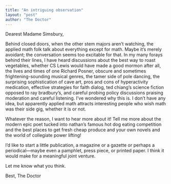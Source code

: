 ```yaml
---
title: "An intriguing observation"
layout: "post"
author: "The Doctor"
---
```

Dearest Madame Simsbury,

Behind closed doors, when the other stem majors aren’t watching, the applied math folk talk about everything except for math. Maybe it’s merely avoidant; the conversation seems too excitable for that. In my many forays behind their lines, I have heard discussions about the best way to roast vegetables, whether CS Lewis would have made a good mormon after all, the lives and times of one Richard Posner, obscure and sometimes frightening-sounding musical genres, the tamer side of pole dancing, the surprising sophistication of cave art, pros and cons of hyperactivity medication, effective strategies for faith dialog, ted chiang’s science fiction opposed to ray bradbury’s, and careful probing policy discussions praising moderation and careful listening. I’ve wondered why this is. I don’t have any idea, but apparently applied math attracts interesting people who wish math was their side gig, whether it is or not. 

Whatever the reason, I want to hear more about it! Tell me more about the modern epic poet tucked into nathan’s famous hot dog eating competition and the best places to get fresh cheap produce and your own novels and the world of collegiate power lifting!  

I’d like to start a little publication, a magazine or a gazette or perhaps a periodical—maybe even a pamphlet, press piece, or printed paper. I think it would make for a meaningful joint venture.

Let me know what you think.

Best,
The Doctor
